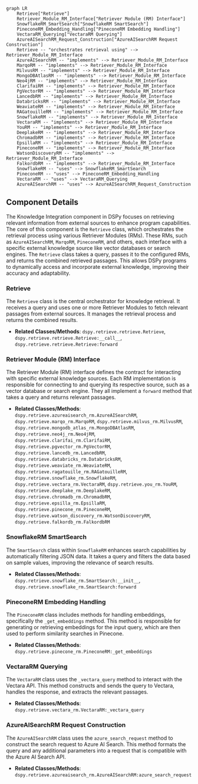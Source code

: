 ```mermaid
graph LR
    Retrieve["Retrieve"]
    Retriever_Module_RM_Interface["Retriever Module (RM) Interface"]
    SnowflakeRM_SmartSearch["SnowflakeRM SmartSearch"]
    PineconeRM_Embedding_Handling["PineconeRM Embedding Handling"]
    VectaraRM_Querying["VectaraRM Querying"]
    AzureAISearchRM_Request_Construction["AzureAISearchRM Request Construction"]
    Retrieve -- "orchestrates retrieval using" --> Retriever_Module_RM_Interface
    AzureAISearchRM -- "implements" --> Retriever_Module_RM_Interface
    MarqoRM -- "implements" --> Retriever_Module_RM_Interface
    MilvusRM -- "implements" --> Retriever_Module_RM_Interface
    MongoDBAtlasRM -- "implements" --> Retriever_Module_RM_Interface
    Neo4jRM -- "implements" --> Retriever_Module_RM_Interface
    ClarifaiRM -- "implements" --> Retriever_Module_RM_Interface
    PgVectorRM -- "implements" --> Retriever_Module_RM_Interface
    LancedbRM -- "implements" --> Retriever_Module_RM_Interface
    DatabricksRM -- "implements" --> Retriever_Module_RM_Interface
    WeaviateRM -- "implements" --> Retriever_Module_RM_Interface
    RAGatouilleRM -- "implements" --> Retriever_Module_RM_Interface
    SnowflakeRM -- "implements" --> Retriever_Module_RM_Interface
    VectaraRM -- "implements" --> Retriever_Module_RM_Interface
    YouRM -- "implements" --> Retriever_Module_RM_Interface
    DeeplakeRM -- "implements" --> Retriever_Module_RM_Interface
    ChromadbRM -- "implements" --> Retriever_Module_RM_Interface
    EpsillaRM -- "implements" --> Retriever_Module_RM_Interface
    PineconeRM -- "implements" --> Retriever_Module_RM_Interface
    WatsonDiscoveryRM -- "implements" --> Retriever_Module_RM_Interface
    FalkordbRM -- "implements" --> Retriever_Module_RM_Interface
    SnowflakeRM -- "uses" --> SnowflakeRM_SmartSearch
    PineconeRM -- "uses" --> PineconeRM_Embedding_Handling
    VectaraRM -- "uses" --> VectaraRM_Querying
    AzureAISearchRM -- "uses" --> AzureAISearchRM_Request_Construction
```

## Component Details

The Knowledge Integration component in DSPy focuses on retrieving relevant information from external sources to enhance program capabilities. The core of this component is the `Retrieve` class, which orchestrates the retrieval process using various Retriever Modules (RMs). These RMs, such as `AzureAISearchRM`, `MarqoRM`, `PineconeRM`, and others, each interface with a specific external knowledge source like vector databases or search engines. The `Retrieve` class takes a query, passes it to the configured RMs, and returns the combined retrieved passages. This allows DSPy programs to dynamically access and incorporate external knowledge, improving their accuracy and adaptability.

### Retrieve
The `Retrieve` class is the central orchestrator for knowledge retrieval. It receives a query and uses one or more Retriever Modules to fetch relevant passages from external sources. It manages the retrieval process and returns the combined results.
- **Related Classes/Methods**: `dspy.retrieve.retrieve.Retrieve`, `dspy.retrieve.retrieve.Retrieve:__call__`, `dspy.retrieve.retrieve.Retrieve:forward`

### Retriever Module (RM) Interface
The Retriever Module (RM) interface defines the contract for interacting with specific external knowledge sources. Each RM implementation is responsible for connecting to and querying its respective source, such as a vector database or search engine. They all implement a `forward` method that takes a query and returns relevant passages.
- **Related Classes/Methods**: `dspy.retrieve.azureaisearch_rm.AzureAISearchRM`, `dspy.retrieve.marqo_rm.MarqoRM`, `dspy.retrieve.milvus_rm.MilvusRM`, `dspy.retrieve.mongodb_atlas_rm.MongoDBAtlasRM`, `dspy.retrieve.neo4j_rm.Neo4jRM`, `dspy.retrieve.clarifai_rm.ClarifaiRM`, `dspy.retrieve.pgvector_rm.PgVectorRM`, `dspy.retrieve.lancedb_rm.LancedbRM`, `dspy.retrieve.databricks_rm.DatabricksRM`, `dspy.retrieve.weaviate_rm.WeaviateRM`, `dspy.retrieve.ragatouille_rm.RAGatouilleRM`, `dspy.retrieve.snowflake_rm.SnowflakeRM`, `dspy.retrieve.vectara_rm.VectaraRM`, `dspy.retrieve.you_rm.YouRM`, `dspy.retrieve.deeplake_rm.DeeplakeRM`, `dspy.retrieve.chromadb_rm.ChromadbRM`, `dspy.retrieve.epsilla_rm.EpsillaRM`, `dspy.retrieve.pinecone_rm.PineconeRM`, `dspy.retrieve.watson_discovery_rm.WatsonDiscoveryRM`, `dspy.retrieve.falkordb_rm.FalkordbRM`

### SnowflakeRM SmartSearch
The `SmartSearch` class within `SnowflakeRM` enhances search capabilities by automatically filtering JSON data. It takes a query and filters the data based on sample values, improving the relevance of search results.
- **Related Classes/Methods**: `dspy.retrieve.snowflake_rm.SmartSearch:__init__`, `dspy.retrieve.snowflake_rm.SmartSearch:forward`

### PineconeRM Embedding Handling
The `PineconeRM` class includes methods for handling embeddings, specifically the `_get_embeddings` method. This method is responsible for generating or retrieving embeddings for the input query, which are then used to perform similarity searches in Pinecone.
- **Related Classes/Methods**: `dspy.retrieve.pinecone_rm.PineconeRM:_get_embeddings`

### VectaraRM Querying
The `VectaraRM` class uses the `_vectara_query` method to interact with the Vectara API. This method constructs and sends the query to Vectara, handles the response, and extracts the relevant passages.
- **Related Classes/Methods**: `dspy.retrieve.vectara_rm.VectaraRM:_vectara_query`

### AzureAISearchRM Request Construction
The `AzureAISearchRM` class uses the `azure_search_request` method to construct the search request to Azure AI Search. This method formats the query and any additional parameters into a request that is compatible with the Azure AI Search API.
- **Related Classes/Methods**: `dspy.retrieve.azureaisearch_rm.AzureAISearchRM:azure_search_request`
